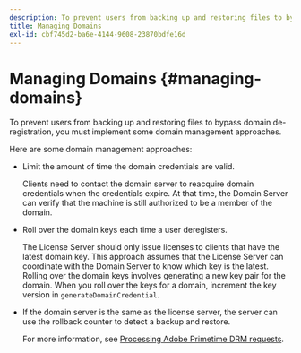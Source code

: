 ```yaml
---
description: To prevent users from backing up and restoring files to bypass domain de-registration, you must implement some domain management approaches.
title: Managing Domains
exl-id: cbf745d2-ba6e-4144-9608-23870bdfe16d
---
```

# Managing Domains {#managing-domains}

To prevent users from backing up and restoring files to bypass domain de-registration, you must implement some domain management approaches.

Here are some domain management approaches:

* Limit the amount of time the domain credentials are valid.

  Clients need to contact the domain server to reacquire domain credentials when the credentials expire. At that time, the Domain Server can verify that the machine is still authorized to be a member of the domain. 
* Roll over the domain keys each time a user deregisters.

  The License Server should only issue licenses to clients that have the latest domain key. This approach assumes that the License Server can coordinate with the Domain Server to know which key is the latest. Rolling over the domain keys involves generating a new key pair for the domain. When you roll over the keys for a domain, increment the key version in `generateDomainCredential`. 
* If the domain server is the same as the license server, the server can use the rollback counter to detect a backup and restore.

  For more information, see [Processing Adobe Primetime DRM requests](../../protecting-content/implementing-the-license-server/processing-drm-requests.md).
